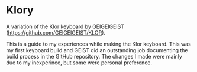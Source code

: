 # Klory
A variation of the Klor keyboard by GEIGEIGEIST (https://github.com/GEIGEIGEIST/KLOR).

This is a guide to my experiences while making the Klor keyboard. This was my first keyboard build and GEIST did an outstanding job documenting the build process in the GitHub repository. The changes I made were mainly due to my inexperince, but some were personal preference.

